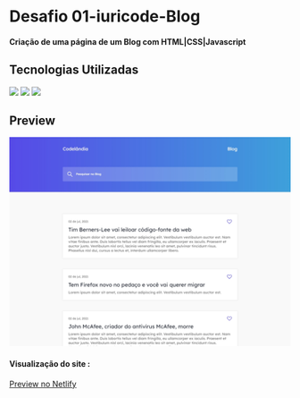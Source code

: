 <h1>Desafio 01-iuricode-Blog</h1>
<h4>Criação de uma página de um Blog com HTML|CSS|Javascript</h4>
<h2>Tecnologias Utilizadas</h2>
<div style="display: inline_block">
  <img  src="https://img.shields.io/badge/HTML5-E34F26?style=for-the-badge&logo=html5&logoColor=white">
  <img src="https://img.shields.io/badge/CSS3-1572B6?style=for-the-badge&logo=css3&logoColor=white">
  <img src="https://img.shields.io/badge/JavaScript-F7DF1E?style=for-the-badge&logo=javascript&logoColor=black">
 </div>
<h2>Preview</h2>
<img margin-bottom="20px" src="assets/img/laptop.jpg">
<h4  style="display: inline_block">Visualização do site :</h4><a   style="display: inline_block" target="_blank" href="https://codelandiablognews.netlify.app/">Preview no Netlify</a>
